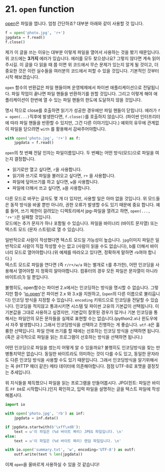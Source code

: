 # 21. `open` function

[open](https://docs.python.org/dev/library/functions.html#open)은 파일을 엽니다. 엄청 간단하죠? 대부분 아래와 같이 사용할 것 입니다.

```python
f = open('photo.jpg', 'r+')
jpgdata = f.read()
f.close()
```

제가 이 글을 쓰는 이유는 대부분 이렇게 파일을 열어서 사용하는 것을 봤기 때문입니다. 위 코드에는 **3가지** 에러가 있습니다. 에러를 모두 찾으셨나요? 그렇지 않다면 계속 읽어주시길. 이 글을 다 읽을 때 쯤 이면 위 코드에서 무슨 문제가 있는지 알게 될 것이고, 더 중요한 것은 이런 실수들을 여러분의 코드에서 피할 수 있을 것입니다. 기본적인 것부터 시작 해보겠습니다.

`open` 함수의 반환값은 파일 핸들이며 운영체제에서 파이썬 애플리케이션으로 전달됩니다. 파일 작업이 끝나면 파일 핸들을 반환하기를 원할 것입니다. 그리고 이렇게 해야 애플리케이션이 한번에 열 수 있는 파일 핸들의 한도에 도달하지 않을 것입니다.

명시 적으로 close를 호출하면 읽기가 성공한 경우에만 파일 핸들이 닫힙니다. 에러가 `f = open(...)`직후에 발생한다면, `f.close()`를 호출하지 않습니다. \(파이썬 인터프리터에 따라 파일 핸들을 반환할 수 있지만, 그건 다른 이야기입니다.\) 예외의 유무에 관계없이 파일을 닫으려면  `with` 를 활용해서 감싸주어야합니다.

```python
with open('photo.jpg', 'r+') as f:
    jpgdata = f.read()
```

`open`의 첫 번째 전달 인자는 파일이름입니다. 두 번째는 어떤 방식\(모드\)으로 파일을 여는지 결정합니다.

* 읽기로만 열고 싶다면, `r`을 사용합니다.
* 읽기와 쓰기로 파일을 불러오고 싶다면, `r+` 을 사용합니다.
* 파일에 덮어쓰기를 하고 싶다면, `w`을 사용합니다.
* 파일에 더해서 쓰고 싶다면, `a`을 사용합니다.

다른 모드로 바꾸는 글자도 몇 개 더 있지만, 사용할 일은 아마 없을 것입니다. 위 모드들은 동작 방식을 바꿀 뿐만 아니라, 권한 오류가 발생할 수도 있기 때문에 중요 합니다. 예를 들어, 쓰기 제한이 걸려있는 디렉토리에서 jpg-파일을 열려고 하면, `open(..., 'r+')`은 실패할 것입니다.  
모드에는 추가 문자가 하나 포함될 수 있습니다. 파일을 바이너리 \(바이트 문자열\) 또는 텍스트 모드 \(문자 스트링\)로  열 수 있습니다.

일반적으로 사람이 작성했다면 텍스트 모드일 가능성이 높습니다. `jpg`이미지 파일은 일반적으로 사람이 직접 작성할 수는 없고 \(사람이 읽을 수도 없습니다\), b를 더해서 바이너리 모드로 열어야합니다.\(위 예제를 따라오고 있다면, 정확하게 말하면 `rb`여야 합니다.\)  
텍스트 모드로 파일을 연다면 \(즉 `r/r+/w/a` 와는 별개로 `t`를 추가한\), 어떤 인코딩을 사용해서 열어야할 지 정확히 알아야합니다. 컴퓨터의 경우 모든 파일은 문자열이 아니라 바이트\(0,1\) 일 뿐입니다.

불행히도, open함수는 파이썬 2.x에서는 인코딩하는 방식을 명시할 수 없습니다. 그렇지만 함수 '[io.open](http://docs.python.org/2/library/io.html#io.open)'은 파이썬 2.x 와 3.x을 지원하고, \(`open`의 다른 이름으로 불리웁니다\) 인코딩 방식을 지정할 수 있습니다. `encoding` 키워드으로 인코딩을 전달할 수 있습니다. 인코딩을 적지않고 통과시키면 시스템 및 파이썬 고유의 기본값이 선택됩니다. 이 기본값을 그대로 사용하고 싶겠지만, 기본값이 잘못된 경우가 많거나 기본 인코딩을 통해서는 파일안의 모든 문자들을 실제로 표현할 수는 없습니다.\(python2.x나 윈도우에서 자주 발생합니다.\) 그래서 인코딩방식을 선택하고 진행하는 게 좋습니다. `utf-8`은 훌륭한 선택입니다. 파일 안에 쓰기를 할 때에는 선호하는 인코딩 방식을 선택하면 됩니다. \(혹은 궁극적으로 파일을 읽는 프로그램이 선호하는 방식을 선택하면 됩니다.\)

어떤 인코딩으로 파일을 썼는지 어떻게 알 수 있을까요? 불행히도 인코딩방식을 찾는 만병통치약은 없습니다. 동일한 바이트라도 의미하는 것이 다를 수도 있고, 동일한 문자라도 다른 인코딩 방식을 사용할 수도 있기 때문입니다. 그래서 인코딩방식을 알기위해서는 꼭 \(HTTP 헤더 같은\) 메타 데이터에 의존해야합니다. 점점 UTF-8로 포맷을 결정짓는 추세입니다.

위 지식들을 체득했으니 파일을 읽는 프로그램을 만들어봅시다.  JPG\(힌트: 파일은 바이트 `FF D8`로 시작합니다.\)인지 확인하고, 입력 파일을 설명하는 글을 텍스트 파일에 작성 해봅시다.

```python
import io

with open('photo.jpg', 'rb') as inf:
    jpgdata = inf.data()

if jpgdata.startwith(b'\xff\xd8'):
    text = u'이 파일은 (%d 바이트 짜리) JPEG 파일입니다. \n'
else:
    text = u'이 파일은 (%d 바이트 짜리) 랜덤 파일입니다. \n'

with io.open('summary.txt', 'w', encoding='UTF-8') as outf:
    outf.write(text % len(jpgdata))
```

이제 `open`을 올바르게 사용하실 수 있을 것 같습니다!

